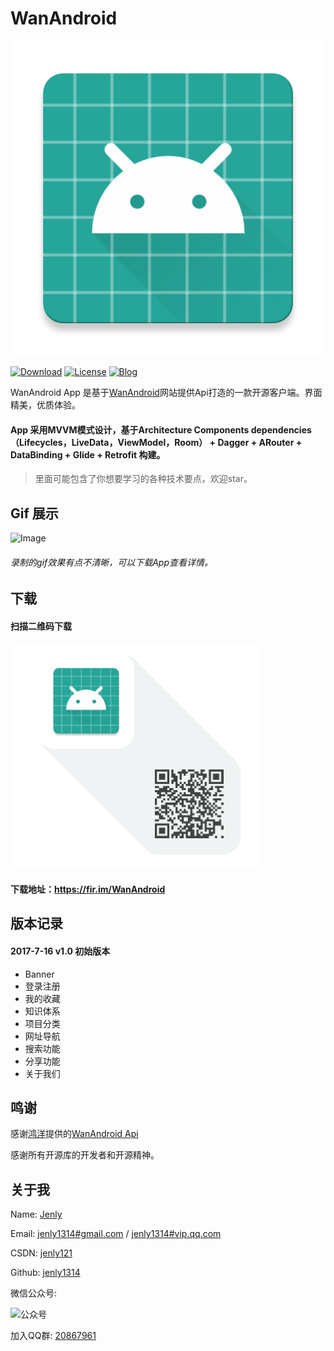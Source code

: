 # WanAndroid

![Image](app/src/main/ic_launcher-web.png)

[![Download](https://img.shields.io/badge/download-App-blue.svg)](https://raw.githubusercontent.com/jenly1314/WanAndroid/master/app/release/app-release.apk)
[![License](https://img.shields.io/badge/license-MIT-blue.svg)](https://opensource.org/licenses/mit-license.php)
[![Blog](https://img.shields.io/badge/blog-Jenly-9933CC.svg)](http://blog.csdn.net/jenly121)

WanAndroid App 是基于[WanAndroid](http://www.wanandroid.com)网站提供Api打造的一款开源客户端。界面精美，优质体验。
####    App 采用MVVM模式设计，基于Architecture Components dependencies（Lifecycles，LiveData，ViewModel，Room） + Dagger + ARouter + DataBinding + Glide + Retrofit 构建。

> 里面可能包含了你想要学习的各种技术要点，欢迎star。


## Gif 展示
![Image](GIF.gif)
###### 录制的gif效果有点不清晰，可以下载App查看详情。

## 下载

####    扫描二维码下载
![QR_CODE](QR_WanAndroid.png)
####    下载地址：https://fir.im/WanAndroid

## 版本记录

#### 2017-7-16    v1.0    初始版本
*  Banner
*  登录注册
*  我的收藏
*  知识体系
*  项目分类
*  网址导航
*  搜索功能
*  分享功能
*  关于我们

## 鸣谢
感谢[鸿洋](https://github.com/hongyangAndroid)提供的[WanAndroid Api](http://www.wanandroid.com/blog/show/2)

感谢所有开源库的开发者和开源精神。

## 关于我
   Name: <a title="关于作者" href="https://about.me/jenly1314" target="_blank">Jenly</a>

   Email: <a title="欢迎邮件与我交流" href="mailto:jenly1314@gmail.com" target="_blank">jenly1314#gmail.com</a> / <a title="给我发邮件" href="mailto:jenly1314@vip.qq.com" target="_blank">jenly1314#vip.qq.com</a>

   CSDN: <a title="CSDN博客" href="http://blog.csdn.net/jenly121" target="_blank">jenly121</a>

   Github: <a title="Github开源项目" href="https://github.com/jenly1314" target="_blank">jenly1314</a>

   微信公众号:

   ![公众号](http://olambmg9j.bkt.clouddn.com/jenly666.jpg)

   加入QQ群: <a title="点击加入QQ群" href="http://shang.qq.com/wpa/qunwpa?idkey=8fcc6a2f88552ea44b1411582c94fd124f7bb3ec227e2a400dbbfaad3dc2f5ad" target="_blank">20867961</a>
